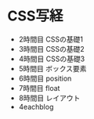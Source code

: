 # CSS写経

- 2時間目 CSSの基礎1
- 3時間目 CSSの基礎2
- 4時間目 CSSの基礎3
- 5時間目 ボックス要素
- 6時間目 position
- 7時間目 float
- 8時間目 レイアウト
- 4eachblog
